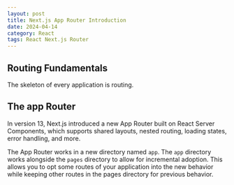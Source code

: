 ```yaml
---
layout: post
title: Next.js App Router Introduction
date: 2024-04-14
category: React
tags: React Next.js Router
---
```


## Routing Fundamentals

The skeleton of every application is routing. 

## The app Router
In version 13, Next.js introduced a new App Router built on React Server Components, which supports shared layouts, nested routing, loading states, error handling, and more.

The App Router works in a new directory named `app`. The `app` directory works alongside the `pages` directory to allow for incremental adoption. This allows you to opt some routes of your application into the new behavior while keeping other routes in the pages directory for previous behavior. 

